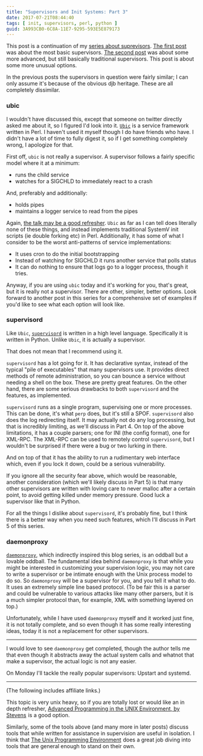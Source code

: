 ```yaml
---
title: "Supervisors and Init Systems: Part 3"
date: 2017-07-21T08:44:40
tags: [ init, supervisors, perl, python ]
guid: 3A993CB0-6C8A-11E7-9295-593E5E879173
---
```

This post is a continuation of my [series about suprevisors][supervisors].  [The
first post][1] was about the most basic supervisors.  [The second post][2] was
about some more advanced, but still basically traditional supervisors. This
post is about some more unusual options.

<!--more-->

In the previous posts the supervisors in question were fairly similar; I can
only assume it's because of the obvious djb heritage.  These are all completely
dissimilar.

### ubic

I wouldn't have discussed this, except that someone on twitter directly asked me
about it, so I figured I'd look into it.  [`Ubic`][ubic] is a service framework
written in Perl.  I haven't used it myself though I do have friends who have. I
didn't have a lot of time to fully digest it, so if I get something completely
wrong, I apologize for that.

First off, `ubic` is not really a supervisor.  A supervisor follows a fairly
specific model where it at a minimum:

 * runs the child service
 * watches for a SIGCHLD to immediately react to a crash

And, preferably and additionally:

 * holds pipes
 * maintains a logger service to read from the pipes

Again, [the talk may be a good refresher][talk].  `Ubic` as far as I can tell
does literally none of these things, and instead implements traditional SystemV
init scripts (ie double forking etc) in Perl.  Additionally, it has some of what
I consider to be the worst anti-patterns of service implementations:

 * It uses cron to do the initial bootstrapping
 * Instead of watching for SIGCHLD it runs another service that polls status
 * It can do nothing to ensure that logs go to a logger process, though it
   tries.

Anyway, if you are using `ubic` today and it's working for you, that's great,
but it is really not a supervisor.  There are other, simpler, better options.
Look forward to another post in this series for a comprehensive set of examples
if you'd like to see what each option will look like.

### supervisord

Like `Ubic`, [`supervisord`][supervisord] is written in a high level language.  Specifically it
is written in Python.  Unlike `Ubic`, it is actually a supervisor.

That does not mean that I recommend using it.

`supervisord` has a lot going for it.  It has declarative syntax, instead of the
typical "pile of executables" that many supervisors use.  It provides direct
methods of remote administration, so you can bounce a service without needing a
shell on the box.  These are pretty great features.  On the other hand, there
are some serious drawbacks to both `supervisord` and the features, as
implemented.

`supervisord` runs as a single program, supervising one or more processes.  This
can be done, it's what `perp` does, but it's still a SPOF.  `supervisord`
also does the log redirecting itself.  It may actually not do any log
processing, but that is incredibly limiting, as we'll discuss in Part 4.  On top
of the above limitations, it has a couple parsers; one for INI (the config
format), one for XML-RPC.  The XML-RPC can be used to remotely control
`supervisord`, but I wouldn't be surprised if there were a bug or two lurking in
there.

And on top of that it has the ability to run a rudimentary web interface which,
even if you lock it down, could be a serious vulnerability.

If you ignore all the security fear above, which would be reasonable, another
consideration (which we'll likely discuss in Part 5) is that many other
supervisors are written with loving care to never malloc after a certain point,
to avoid getting killed under memory pressure.  Good luck a supervisor like that
in Python.

For all the things I dislike about `supervisord`, it's probably fine, but I
think there is a better way when you need such features, which I'll discuss in
Part 5 of this series.

### daemonproxy

[`daemonproxy`][daemonproxy], which indirectly inspired this blog series, is an
oddball but a lovable oddball.  The fundamental idea behind `daemonproxy` is
that while you might be interested in customizing your supervision logic, you
may not care to write a supervisor or be intimate enough with the Unix process
model to do so.  So `daemonproxy` will be a supervisor for you, and you tell it
what to do.  It uses an extremely simple line based protocol.  (To be fair this
is a parser and could be vulnerable to various attacks like many other parsers,
but it is a much simpler protocol than, for example, XML with something layered
on top.)

Unfortunately, while I have used `daemonproxy` myself and it worked just fine,
it is not totally complete, and so even though it has some really interesting
ideas, today it is not a replacement for other supervisors.

---

I would love to see `daemonproxy` get completed, though the author tells me that
even though it abstracts away the actual system calls and whatnot that make a
supervisor, the actual logic is not any easier.

On Monday I'll tackle the really popular supervisors: Upstart and systemd.

---

(The following includes affiliate links.)

This topic is very unix heavy, so if you are totally lost or would like an in
depth refresher, <a target="_blank" href="https://www.amazon.com/gp/product/0321637739/ref=as_li_tl?ie=UTF8&camp=1789&creative=9325&creativeASIN=0321637739&linkCode=as2&tag=afoolishmanif-20&linkId=9f20643e726defaa727849b7606fb656">Advanced Programming in the UNIX Environment, by Stevens</a><img src="//ir-na.amazon-adsystem.com/e/ir?t=afoolishmanif-20&l=am2&o=1&a=0321637739" width="1" height="1" border="0" alt="" style="border:none !important; margin:0px !important;" />
is a good option.

Similarly, some of the tools above (and many more in later posts) discuss tools
that while written for assistance in supervision are useful in isolation.  I
think that
<a target="_blank" href="https://www.amazon.com/gp/product/013937681X/ref=as_li_tl?ie=UTF8&camp=1789&creative=9325&creativeASIN=013937681X&linkCode=as2&tag=afoolishmanif-20&linkId=6279d8d234dff9ee5623e7ad7bed35df">The Unix Programming Environment</a><img src="//ir-na.amazon-adsystem.com/e/ir?t=afoolishmanif-20&l=am2&o=1&a=013937681X" width="1" height="1" border="0" alt="" style="border:none !important; margin:0px !important;" /> 
does a great job diving into tools that are general enough to stand on their
own.

[1]: /posts/supervisors-and-init-systems-1/
[2]: /posts/supervisors-and-init-systems-2/
[supervisors]: /tags/supervisors
[talk]: https://youtu.be/YJrTaMUvjVA?t=1m35s
[ubic]: https://metacpan.org/pod/distribution/Ubic/lib/Ubic/Manual/Intro.pod
[daemonproxy]: https://github.com/nrdvana/daemonproxy
[supervisord]: http://supervisord.org/introduction.html#overview
